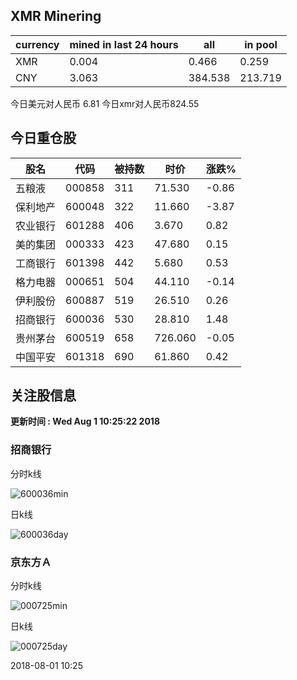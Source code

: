## XMR Minering

|currency|mined in last 24 hours|all|in pool|
|---|---|---|---|
|XMR|0.004|0.466|0.259|
|CNY|3.063|384.538|213.719|

今日美元对人民币 6.81	今日xmr对人民币824.55


## 今日重仓股 

|股名|代码|被持数|时价|涨跌%|
|---|---|---|---|---|
|五粮液|000858|311|71.530|-0.86|
|保利地产|600048|322|11.660|-3.87|
|农业银行|601288|406|3.670|0.82|
|美的集团|000333|423|47.680|0.15|
|工商银行|601398|442|5.680|0.53|
|格力电器|000651|504|44.110|-0.14|
|伊利股份|600887|519|26.510|0.26|
|招商银行|600036|530|28.810|1.48|
|贵州茅台|600519|658|726.060|-0.05|
|中国平安|601318|690|61.860|0.42|

## 关注股信息
**更新时间 : Wed Aug  1 10:25:22 2018**
### 招商银行 
分时k线

![600036min](http://image.sinajs.cn/newchart/min/n/sh600036.gif)

日k线

![600036day](http://image.sinajs.cn/newchart/daily/n/sh600036.gif)

### 京东方Ａ 
分时k线

![000725min](http://image.sinajs.cn/newchart/min/n/sz000725.gif)

日k线

![000725day](http://image.sinajs.cn/newchart/daily/n/sz000725.gif)

2018-08-01 10:25